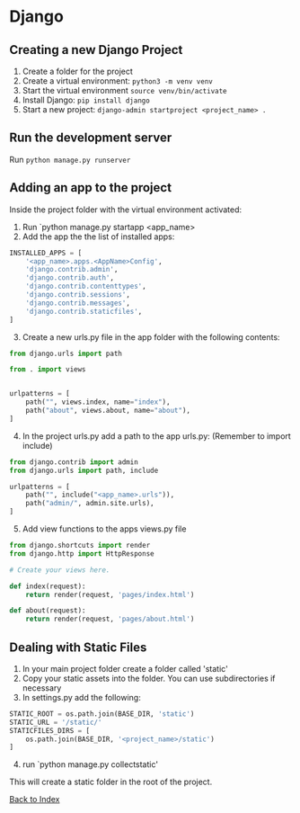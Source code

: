 # Django

## Creating a new Django Project

1. Create a folder for the project
2. Create a virtual environment: `python3 -m venv venv`
3. Start the virtual environment `source venv/bin/activate`
4. Install Django: `pip install django`
5. Start a new project: `django-admin startproject <project_name> .`

## Run the development server

Run `python manage.py runserver`

## Adding an app to the project

Inside the project folder with the virtual environment activated:

1. Run `python manage.py startapp <app_name>
2. Add the app the the list of installed apps:

```python
INSTALLED_APPS = [
    '<app_name>.apps.<AppName>Config',
    'django.contrib.admin',
    'django.contrib.auth',
    'django.contrib.contenttypes',
    'django.contrib.sessions',
    'django.contrib.messages',
    'django.contrib.staticfiles',
]
```

3. Create a new urls.py file in the app folder with the following contents:

```python
from django.urls import path

from . import views


urlpatterns = [
    path("", views.index, name="index"),
    path("about", views.about, name="about"),
]
```

4. In the project urls.py add a path to the app urls.py:
(Remember to import include)

```python
from django.contrib import admin
from django.urls import path, include

urlpatterns = [
    path("", include("<app_name>.urls")),
    path("admin/", admin.site.urls),
]
```

5. Add view functions to the apps views.py file

```python
from django.shortcuts import render
from django.http import HttpResponse

# Create your views here.

def index(request):
    return render(request, 'pages/index.html')

def about(request):
    return render(request, 'pages/about.html')
```

## Dealing with Static Files

1. In your main project folder create a folder called 'static'
2. Copy your static assets into the folder. You can use subdirectories if necessary
3. In settings.py add the following:

```python
STATIC_ROOT = os.path.join(BASE_DIR, 'static')
STATIC_URL = '/static/'
STATICFILES_DIRS = [
    os.path.join(BASE_DIR, '<project_name>/static')
]
```
4. run `python manage.py collectstatic'

This will create a static folder in the root of the project.

[Back to Index](index.md)
